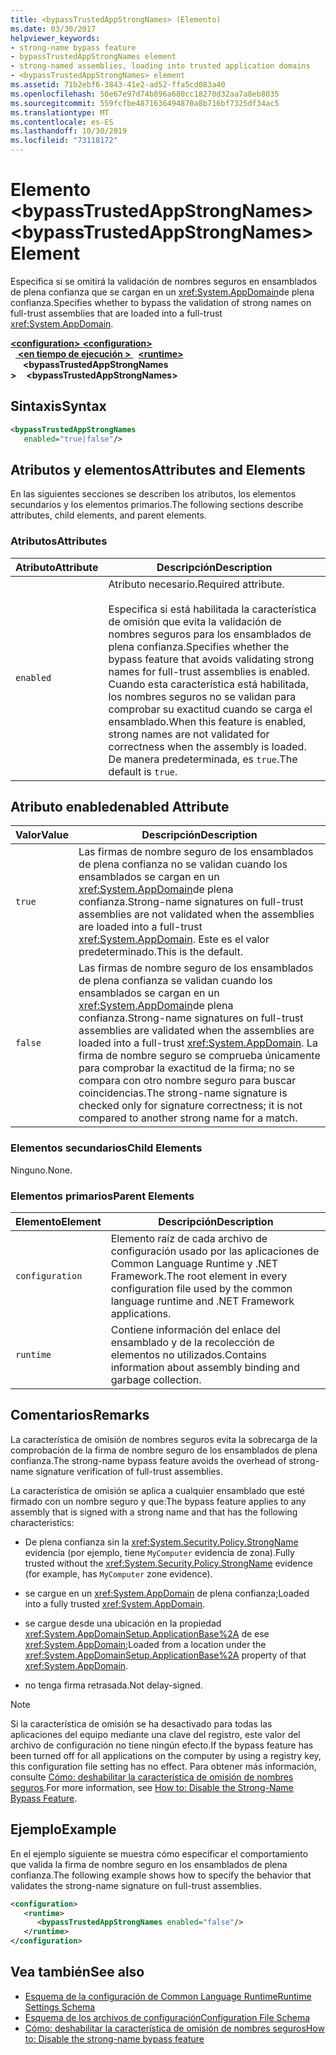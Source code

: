 ```yaml
---
title: <bypassTrustedAppStrongNames> (Elemento)
ms.date: 03/30/2017
helpviewer_keywords:
- strong-name bypass feature
- bypassTrustedAppStrongNames element
- strong-named assemblies, loading into trusted application domains
- <bypassTrustedAppStrongNames> element
ms.assetid: 71b2ebf6-3843-41e2-ad52-ffa5cd083a40
ms.openlocfilehash: 50e67e97d74b896a680cc18270d32aa7a8eb8035
ms.sourcegitcommit: 559fcfbe4871636494870a8b716bf7325df34ac5
ms.translationtype: MT
ms.contentlocale: es-ES
ms.lasthandoff: 10/30/2019
ms.locfileid: "73118172"
---
```

# <a name="bypasstrustedappstrongnames-element"></a><span data-ttu-id="4a431-102">Elemento \<bypassTrustedAppStrongNames></span><span class="sxs-lookup"><span data-stu-id="4a431-102">\<bypassTrustedAppStrongNames> Element</span></span>

<span data-ttu-id="4a431-103">Especifica si se omitirá la validación de nombres seguros en ensamblados de plena confianza que se cargan en un <xref:System.AppDomain>de plena confianza.</span><span class="sxs-lookup"><span data-stu-id="4a431-103">Specifies whether to bypass the validation of strong names on full-trust assemblies that are loaded into a full-trust <xref:System.AppDomain>.</span></span>

<span data-ttu-id="4a431-104">[ **\<configuration>** ](../configuration-element.md)</span><span class="sxs-lookup"><span data-stu-id="4a431-104">[**\<configuration>**](../configuration-element.md)</span></span>\
<span data-ttu-id="4a431-105">&nbsp;&nbsp;[ **\<en tiempo de ejecución >** ](runtime-element.md)</span><span class="sxs-lookup"><span data-stu-id="4a431-105">&nbsp;&nbsp;[**\<runtime>**](runtime-element.md)</span></span>\
<span data-ttu-id="4a431-106">&nbsp;&nbsp;&nbsp;&nbsp; **\<bypassTrustedAppStrongNames >**</span><span class="sxs-lookup"><span data-stu-id="4a431-106">&nbsp;&nbsp;&nbsp;&nbsp;**\<bypassTrustedAppStrongNames>**</span></span>

## <a name="syntax"></a><span data-ttu-id="4a431-107">Sintaxis</span><span class="sxs-lookup"><span data-stu-id="4a431-107">Syntax</span></span>

```xml
<bypassTrustedAppStrongNames
   enabled="true|false"/>
```

## <a name="attributes-and-elements"></a><span data-ttu-id="4a431-108">Atributos y elementos</span><span class="sxs-lookup"><span data-stu-id="4a431-108">Attributes and Elements</span></span>

<span data-ttu-id="4a431-109">En las siguientes secciones se describen los atributos, los elementos secundarios y los elementos primarios.</span><span class="sxs-lookup"><span data-stu-id="4a431-109">The following sections describe attributes, child elements, and parent elements.</span></span>

### <a name="attributes"></a><span data-ttu-id="4a431-110">Atributos</span><span class="sxs-lookup"><span data-stu-id="4a431-110">Attributes</span></span>

|<span data-ttu-id="4a431-111">Atributo</span><span class="sxs-lookup"><span data-stu-id="4a431-111">Attribute</span></span>|<span data-ttu-id="4a431-112">Descripción</span><span class="sxs-lookup"><span data-stu-id="4a431-112">Description</span></span>|
|---------------|-----------------|
|`enabled`|<span data-ttu-id="4a431-113">Atributo necesario.</span><span class="sxs-lookup"><span data-stu-id="4a431-113">Required attribute.</span></span><br /><br /> <span data-ttu-id="4a431-114">Especifica si está habilitada la característica de omisión que evita la validación de nombres seguros para los ensamblados de plena confianza.</span><span class="sxs-lookup"><span data-stu-id="4a431-114">Specifies whether the bypass feature that avoids validating strong names for full-trust assemblies is enabled.</span></span> <span data-ttu-id="4a431-115">Cuando esta característica está habilitada, los nombres seguros no se validan para comprobar su exactitud cuando se carga el ensamblado.</span><span class="sxs-lookup"><span data-stu-id="4a431-115">When this feature is enabled, strong names are not validated for correctness when the assembly is loaded.</span></span> <span data-ttu-id="4a431-116">De manera predeterminada, es `true`.</span><span class="sxs-lookup"><span data-stu-id="4a431-116">The default is `true`.</span></span>|

## <a name="enabled-attribute"></a><span data-ttu-id="4a431-117">Atributo enabled</span><span class="sxs-lookup"><span data-stu-id="4a431-117">enabled Attribute</span></span>

|<span data-ttu-id="4a431-118">Valor</span><span class="sxs-lookup"><span data-stu-id="4a431-118">Value</span></span>|<span data-ttu-id="4a431-119">Descripción</span><span class="sxs-lookup"><span data-stu-id="4a431-119">Description</span></span>|
|-----------|-----------------|
|`true`|<span data-ttu-id="4a431-120">Las firmas de nombre seguro de los ensamblados de plena confianza no se validan cuando los ensamblados se cargan en un <xref:System.AppDomain>de plena confianza.</span><span class="sxs-lookup"><span data-stu-id="4a431-120">Strong-name signatures on full-trust assemblies are not validated when the assemblies are loaded into a full-trust <xref:System.AppDomain>.</span></span> <span data-ttu-id="4a431-121">Este es el valor predeterminado.</span><span class="sxs-lookup"><span data-stu-id="4a431-121">This is the default.</span></span>|
|`false`|<span data-ttu-id="4a431-122">Las firmas de nombre seguro de los ensamblados de plena confianza se validan cuando los ensamblados se cargan en un <xref:System.AppDomain>de plena confianza.</span><span class="sxs-lookup"><span data-stu-id="4a431-122">Strong-name signatures on full-trust assemblies are validated when the assemblies are loaded into a full-trust <xref:System.AppDomain>.</span></span> <span data-ttu-id="4a431-123">La firma de nombre seguro se comprueba únicamente para comprobar la exactitud de la firma; no se compara con otro nombre seguro para buscar coincidencias.</span><span class="sxs-lookup"><span data-stu-id="4a431-123">The strong-name signature is checked only for signature correctness; it is not compared to another strong name for a match.</span></span>|

### <a name="child-elements"></a><span data-ttu-id="4a431-124">Elementos secundarios</span><span class="sxs-lookup"><span data-stu-id="4a431-124">Child Elements</span></span>

<span data-ttu-id="4a431-125">Ninguno.</span><span class="sxs-lookup"><span data-stu-id="4a431-125">None.</span></span>

### <a name="parent-elements"></a><span data-ttu-id="4a431-126">Elementos primarios</span><span class="sxs-lookup"><span data-stu-id="4a431-126">Parent Elements</span></span>

|<span data-ttu-id="4a431-127">Elemento</span><span class="sxs-lookup"><span data-stu-id="4a431-127">Element</span></span>|<span data-ttu-id="4a431-128">Descripción</span><span class="sxs-lookup"><span data-stu-id="4a431-128">Description</span></span>|
|-------------|-----------------|
|`configuration`|<span data-ttu-id="4a431-129">Elemento raíz de cada archivo de configuración usado por las aplicaciones de Common Language Runtime y .NET Framework.</span><span class="sxs-lookup"><span data-stu-id="4a431-129">The root element in every configuration file used by the common language runtime and .NET Framework applications.</span></span>|
|`runtime`|<span data-ttu-id="4a431-130">Contiene información del enlace del ensamblado y de la recolección de elementos no utilizados.</span><span class="sxs-lookup"><span data-stu-id="4a431-130">Contains information about assembly binding and garbage collection.</span></span>|

## <a name="remarks"></a><span data-ttu-id="4a431-131">Comentarios</span><span class="sxs-lookup"><span data-stu-id="4a431-131">Remarks</span></span>

<span data-ttu-id="4a431-132">La característica de omisión de nombres seguros evita la sobrecarga de la comprobación de la firma de nombre seguro de los ensamblados de plena confianza.</span><span class="sxs-lookup"><span data-stu-id="4a431-132">The strong-name bypass feature avoids the overhead of strong-name signature verification of full-trust assemblies.</span></span>

<span data-ttu-id="4a431-133">La característica de omisión se aplica a cualquier ensamblado que esté firmado con un nombre seguro y que:</span><span class="sxs-lookup"><span data-stu-id="4a431-133">The bypass feature applies to any assembly that is signed with a strong name and that has the following characteristics:</span></span>

- <span data-ttu-id="4a431-134">De plena confianza sin la <xref:System.Security.Policy.StrongName> evidencia (por ejemplo, tiene `MyComputer` evidencia de zona).</span><span class="sxs-lookup"><span data-stu-id="4a431-134">Fully trusted without the <xref:System.Security.Policy.StrongName> evidence (for example, has `MyComputer` zone evidence).</span></span>

- <span data-ttu-id="4a431-135">se cargue en un <xref:System.AppDomain> de plena confianza;</span><span class="sxs-lookup"><span data-stu-id="4a431-135">Loaded into a fully trusted <xref:System.AppDomain>.</span></span>

- <span data-ttu-id="4a431-136">se cargue desde una ubicación en la propiedad <xref:System.AppDomainSetup.ApplicationBase%2A> de ese <xref:System.AppDomain>;</span><span class="sxs-lookup"><span data-stu-id="4a431-136">Loaded from a location under the <xref:System.AppDomainSetup.ApplicationBase%2A> property of that <xref:System.AppDomain>.</span></span>

- <span data-ttu-id="4a431-137">no tenga firma retrasada.</span><span class="sxs-lookup"><span data-stu-id="4a431-137">Not delay-signed.</span></span>

> [!NOTE]
> <span data-ttu-id="4a431-138">Si la característica de omisión se ha desactivado para todas las aplicaciones del equipo mediante una clave del registro, este valor del archivo de configuración no tiene ningún efecto.</span><span class="sxs-lookup"><span data-stu-id="4a431-138">If the bypass feature has been turned off for all applications on the computer by using a registry key, this configuration file setting has no effect.</span></span> <span data-ttu-id="4a431-139">Para obtener más información, consulte [Cómo: deshabilitar la característica de omisión de nombres seguros](../../../app-domains/how-to-disable-the-strong-name-bypass-feature.md).</span><span class="sxs-lookup"><span data-stu-id="4a431-139">For more information, see [How to: Disable the Strong-Name Bypass Feature](../../../app-domains/how-to-disable-the-strong-name-bypass-feature.md).</span></span>

## <a name="example"></a><span data-ttu-id="4a431-140">Ejemplo</span><span class="sxs-lookup"><span data-stu-id="4a431-140">Example</span></span>

<span data-ttu-id="4a431-141">En el ejemplo siguiente se muestra cómo especificar el comportamiento que valida la firma de nombre seguro en los ensamblados de plena confianza.</span><span class="sxs-lookup"><span data-stu-id="4a431-141">The following example shows how to specify the behavior that validates the strong-name signature on full-trust assemblies.</span></span>

```xml
<configuration>
   <runtime>
      <bypassTrustedAppStrongNames enabled="false"/>
   </runtime>
</configuration>
```

## <a name="see-also"></a><span data-ttu-id="4a431-142">Vea también</span><span class="sxs-lookup"><span data-stu-id="4a431-142">See also</span></span>

- [<span data-ttu-id="4a431-143">Esquema de la configuración de Common Language Runtime</span><span class="sxs-lookup"><span data-stu-id="4a431-143">Runtime Settings Schema</span></span>](index.md)
- [<span data-ttu-id="4a431-144">Esquema de los archivos de configuración</span><span class="sxs-lookup"><span data-stu-id="4a431-144">Configuration File Schema</span></span>](../index.md)
- [<span data-ttu-id="4a431-145">Cómo: deshabilitar la característica de omisión de nombres seguros</span><span class="sxs-lookup"><span data-stu-id="4a431-145">How to: Disable the strong-name bypass feature</span></span>](../../../../standard/assembly/disable-strong-name-bypass-feature.md)
